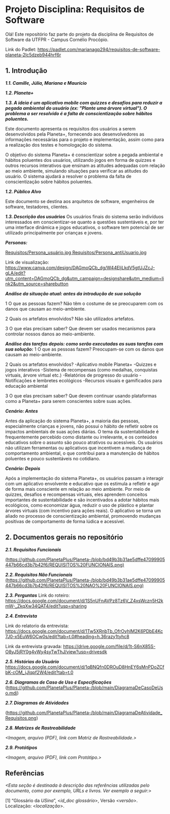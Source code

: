 
# Projeto Disciplina: Requisitos de Software

Olá! Este repositório faz parte do projeto da disciplina de Requisitos de Software da UTFPR - Campus Cornélio Procópio. 

Link do Padlet: https://padlet.com/marianagp294/requisitos-de-software-planeta-2lc5dzeb944hrf6r

## 1. Introdução

***1.1.  Camille, Júlia, Mariana e Maurício***

***1.2.  Planeta+***

***1.3.  A ideia é um aplicativo mobile com quizzes e desafios para reduzir a pegada ambiental do usuário (ex: "Plante uma árvore virtual"). O problema a ser resolvido é a falta de conscientização sobre hábitos poluentes.***

Este documento apresenta os requisitos dos usuários a serem desenvolvidos pela Planeta+, fornecendo aos desenvolvedores as informações necessárias para o projeto e implementação, assim como para a realização dos testes e homologação do sistema.

O objetivo do sistema Planeta+ é conscientizar sobre a pegada ambiental e hábitos poluentes dos usuários, utilizando  jogos em forma de quizzes e outros recursos interativos que ensinam as atitudes adequadas com relação ao meio ambiente, simulando situações para verificar as atitudes do usuário. O sistema ajudará a resolver o problema da falta de conscientização sobre hábitos poluentes.

***1.2.  Público Alvo***

Este documento se destina aos arquitetos de software, engenheiros de software, testadores, clientes.

***1.3. Descrição dos usuários***
Os usuários finais do sistema serão indivíduos interessados em conscientizar-se quanto a questões sustentáveis e, por ter uma interface dinâmica e jogos educativos, o software tem potencial de ser utilizado principalmente por crianças e jovens.

***Personas:***

[Requisitos/Persona_usuário.jpg
Requisitos/Persona_antiUsuario.jpg](https://github.com/PlanetaPlus/Planeta-/tree/ea2831072f0cfedeaed2076bb452d5b7a4a8f1ad/Requisitos)

Link de visualização:
https://www.canva.com/design/DAGmoQCb_dg/W44EIjLkdV5gtUJZcJ-gLA/edit?utm_content=DAGmoQCb_dg&utm_campaign=designshare&utm_medium=link2&utm_source=sharebutton

***Análise da situação atual: antes da introdução de sua solução***

1 O que as pessoas fazem? Não têm o costume de se preocuparem com os danos que causam ao meio-ambiente. 

2 Quais os artefatos envolvidos? Não são utilizados artefatos.

3 O que elas precisam saber? Que devem ser usados mecanismos para controlar nossos danos ao meio-ambiente.



***Análise das tarefas depois: como serão executadas as suas tarefas com sua solução:***
1 O que as pessoas fazem? Preocupam-se com os danos que causam ao meio-ambiente.


2 Quais os artefatos envolvidos? 
-Aplicativo mobile Planeta+
-Quizzes e jogos interativos
-Sistema de recompensas (como medalhas, conquistas virtuais, árvore virtual etc.)
-Relatórios de progresso do usuário
-Notificações e lembretes ecológicos
-Recursos visuais e gamificados para educação ambiental


3 O que elas precisam saber? Que devem continuar usando plataformas como a Planeta+ para serem conscientes sobre suas ações.


***Cenário: Antes***

Antes da aplicação do sistema Planeta+, a maioria das pessoas, especialmente crianças e jovens, não possui o hábito de refletir sobre os impactos ambientais de suas ações diárias. O tema da sustentabilidade é frequentemente percebido como distante ou irrelevante, e os conteúdos educativos sobre o assunto são pouco atrativos ou acessíveis. Os usuários não utilizam ferramentas ou aplicativos que incentivem a mudança de comportamento ambiental, o que contribui para a manutenção de hábitos poluentes e pouco sustentáveis no cotidiano.

***Cenário: Depois***

Após a implementação do sistema Planeta+, os usuários passam a interagir com um aplicativo envolvente e educativo que os estimula a refletir e agir de forma mais consciente em relação ao meio ambiente. Por meio de quizzes, desafios e recompensas virtuais, eles aprendem conceitos importantes de sustentabilidade e são incentivados a adotar hábitos mais ecológicos, como economizar água, reduzir o uso de plástico e plantar árvores virtuais (com incentivo para ações reais). O aplicativo se torna um aliado no processo de conscientização ambiental, promovendo mudanças positivas de comportamento de forma lúdica e acessível.

## 2. Documentos gerais no repositório

***2.1. Requisitos Funcionais***

[(https://github.com/PlanetaPlus/Planeta-/blob/bd49b3b31ae5dffe47099905447b66cd3b7b42f6/REQUISITOS%20FUNCIONAIS.png)](https://docs.google.com/spreadsheets/d/1Du95BnGc2OFL156DzZyPDY-ckGwqj1C-JvwXgmwB0TQ/edit?gid=0#gid=0)

***2.2. Requisitos Não Funcionais***
[
(https://github.com/PlanetaPlus/Planeta-/blob/bd49b3b31ae5dffe47099905447b66cd3b7b42f6/REQUISITOS%20NAO%20FUNCIONAIS.png)](https://docs.google.com/spreadsheets/d/1Du95BnGc2OFL156DzZyPDY-ckGwqj1C-JvwXgmwB0TQ/edit?gid=2116779670#gid=2116779670)

***2.3. Perguntas***
Link do roteiro: https://docs.google.com/document/d/1S5nUFnAVPz8Tz6V_Z4xsWczn5H2kmW-_ZkqXw34QAT4/edit?usp=sharing

***2.4. Entrevista***

Link do relatorio da entrevista: https://docs.google.com/document/d/1Tw5XRnbTb_OfrOyhIM2K6PDbE4Kc7J0-x5EuW6OCw0s/edit?tab=t.0#heading=h.36razy1tyhc8


Link da entrevista gravada: https://drive.google.com/file/d/1t-S6nX85S-O8yJ5jRY0g4vWy4syTwThJ/view?usp=drivesdk


***2.5. Histórias do Usuário***
https://docs.google.com/document/d/1qBNQfn0DROuD8HnEY6sMnPDoZCfbK-cOM_jJlqpf2W4/edit?tab=t.0

***2.6. Diagramas de Caso de Uso e Especificações***
(https://github.com/PlanetaPlus/Planeta-/blob/main/DiagramaDeCasoDeUso.mdj)

***2.7. Diagramas de Atividades***

(https://github.com/PlanetaPlus/Planeta-/blob/main/DiagramaDeAtividade_Requisitos.png)

***2.8. Matrizes de Rastreabilidade***

*<Imagem, arquivo (PDF), link com Matriz de Rastreabilidade.>*

***2.9. Protótipos***

*<Imagem, arquivo (PDF), link com Protótipo.>*

## Referências

*<Esta seção é destinada à descrição das referências utilizadas pelo documento, como por exemplo, URLs e livros. Ver exemplo a seguir:>*

[1] “Glossário da _USina_”, <_id_doc glossário_>, Versão <_versão_>. Localização: <_localização_>.
